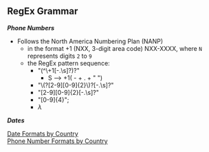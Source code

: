 ## RegEx Grammar
_**Phone Numbers**_
- Follows the North America Numbering Plan (NANP)
    - in the format +1 (NXX, 3-digit area code) NXX-XXXX, where `N` represents digits `2` to `9`
    - the RegEx pattern sequence:   
        - "(^\\+1[-.\\s]?)?"
            - S --> +1( - + . + " ")   
        - "\\(?[2-9][0-9]{2}\\)?[-.\\s]?"
        - "[2-9][0-9]{2}[-.\\s]?"
        - "[0-9]{4}";
        - $\lambda$


_**Dates**_






[Date Formats by Country](https://en.wikipedia.org/wiki/List_of_date_formats_by_country)\
[Phone Number Formats by Country](https://en.wikipedia.org/wiki/National_conventions_for_writing_telephone_numbers#United_States,_Canada,_and_other_NANP_countries)